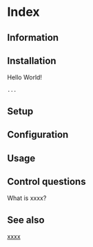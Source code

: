 # Index

## Information

## Installation

Hello World!

    ...

## Setup

## Configuration

## Usage

## Control questions

What is xxxx?

## See also

[xxxx](http://yyyyy)
